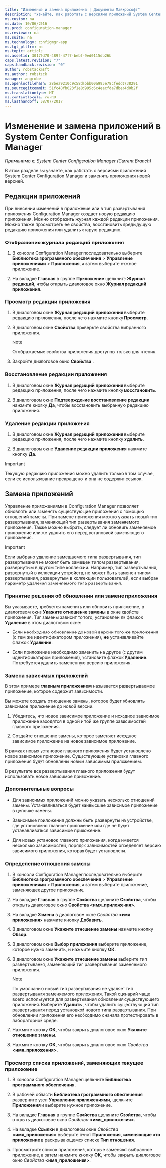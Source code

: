 ```yaml
---
title: "Изменение и замена приложений | Документы Майкрософт"
description: "Узнайте, как работать с версиями приложений System Center Configuration Manager и заменять приложения."
ms.custom: na
ms.date: 10/06/2016
ms.prod: configuration-manager
ms.reviewer: na
ms.suite: na
ms.technology: configmgr-app
ms.tgt_pltfrm: na
ms.topic: article
ms.assetid: 30170d70-489f-47f7-bebf-9ed0115db26b
caps.latest.revision: "7"
caps.handback.revision: "0"
author: robstackmsft
ms.author: robstack
manager: angrobe
ms.openlocfilehash: 28bea9210c9c58dabbb00a995e78cfedd1738291
ms.sourcegitcommit: 51fc48fb023f1e8d995c6c4eacfda7dbec4d0b2f
ms.translationtype: HT
ms.contentlocale: ru-RU
ms.lasthandoff: 08/07/2017
---
```

# <a name="revise-and-supersede-applications-in-system-center-configuration-manager"></a>Изменение и замена приложений в System Center Configuration Manager

*Применимо к: System Center Configuration Manager (Current Branch)*

В этом разделе вы узнаете, как работать с версиями приложений System Center Configuration Manager и заменять приложения новой версией.  

##  <a name="application-revisions"></a>Редакции приложений  
 При внесении изменений в приложение или в тип развертывания приложения Configuration Manager создает новую редакцию приложения. Можно отобразить журнал каждой редакции приложения. Можно также просмотреть ее свойства, восстановить предыдущую редакцию приложения или удалить старую редакцию.  

### <a name="to-display-an-application-revision-history"></a>Отображение журнала редакций приложения  

1.  В консоли Configuration Manager последовательно выберите **Библиотека программного обеспечения** > **Управление приложениями** > **Приложения**, а затем выберите нужное приложение.  

3.  На вкладке **Главная** в группе **Приложение** щелкните **Журнал редакций**, чтобы открыть диалоговое окно **Журнал редакций приложения**.  

### <a name="to-view-an-application-revision"></a>Просмотр редакции приложения  

1.  В диалоговом окне **Журнал редакций приложения** выберите редакцию приложения, после чего нажмите кнопку **Просмотр**.  

2.  В диалоговом окне **Свойства** проверьте свойства выбранного приложения.  

    > [!NOTE]  
    >  Отображаемые свойства приложения доступны только для чтения.  

3.  Закройте диалоговое окно **Свойства** .  

### <a name="to-restore-an-application-revision"></a>Восстановление редакции приложения  

1.  В диалоговом окне **Журнал редакций приложения** выберите редакцию приложения, после чего нажмите кнопку **Восстановить**.  

2.  В диалоговом окне **Подтверждение восстановление редакции** нажмите кнопку **Да**, чтобы восстановить выбранную редакцию приложения.  

### <a name="to-delete-an-application-revision"></a>Удаление редакции приложения  

1.  В диалоговом окне **Журнал редакций приложения** выберите редакцию приложения, после чего нажмите кнопку **Удалить**.  

2.  В диалоговом окне **Удаление редакции приложения** нажмите кнопку **Да**.  

> [!IMPORTANT]  
>  Текущую редакцию приложения можно удалить только в том случае, если ее использование прекращено, и она не содержит ссылок.  

##  <a name="application-supersedence"></a>Замена приложений  
 Управление приложениями в Configuration Manager позволяет обновлять или заменять существующие приложения с помощью отношений замены. При замене приложения можно указать новый тип развертывания, заменяющий тип развертывания заменяемого приложения. Также можно выбрать, следует ли обновить заменяемое приложение или же удалить его перед установкой заменяющего приложения.  

> [!IMPORTANT]  
>  Если выбрано удаление замещаемого типа развертывания, тип развертывания не может быть замещен типом развертывания, развернутым в другом типе коллекции.  Например, тип развертывания, развернутый в коллекции устройств, не может быть заменен типом развертывания, развернутым в коллекции пользователей, если выбран параметр удаления заменяемого типа развертывания.  

### <a name="decide-whether-to-upgrade-or-replace-an-application"></a>Принятие решения об обновлении или замене приложения  
 Вы указываете, требуется заменить или обновить приложение, в диалоговом окне **Укажите отношение замены** в окне свойств приложения. Тип замены зависит то того, установлен ли флажок **Удаление** в этом диалоговом окне:  

-   Если необходимо обновление до новой версии того же приложения (с тем же идентификатором приложения), **не** устанавливайте флажок **Удаление**.  

-   Если приложение необходимо заменить на другое (с другим идентификатором приложения), установите флажок **Удаление**. Потребуется удалить замененную версию приложения.  

### <a name="supersede-dependent-applications"></a>Замена зависимых приложений  
 В этом примере **главным приложением** называется развертываемое приложение, которое содержит зависимости.  

 Вы можете создать отношение замены, которое будет обновлять зависимое приложение до новой версии.  

1.  Убедитесь, что новое зависимое приложение и исходное зависимое приложение находятся в одной и той же группе зависимостей главного приложения.  

2.  Создайте отношение замены, которое заменяет исходное зависимое приложение на новое зависимое приложение.  

 В рамках новых установок главного приложения будет установлено новое зависимое приложение. Существующие установки главного приложения будут обновлены новым зависимым приложением.  

 В результате все развертывания главного приложения будут использовать новое зависимое приложение.  

### <a name="further-considerations"></a>Дополнительные вопросы  

-   Для зависимых приложений можно указать несколько отношений замены. Устанавливаться будет наивысшее зависимое приложение в цепочке замены.  

-   Зависимые приложения должны быть развернуты на устройстве, где установлено главное приложение или где не будет устанавливаться зависимое приложение.  

-   Для новых установок главного приложения, когда имеется несколько зависимостей, порядок зависимостей определяет версию зависимого приложения, которая будет установлена.  

### <a name="to-specify-a-supersedence-relationship"></a>Определение отношения замены  

1.  В консоли Configuration Manager последовательно выберите **Библиотека программного обеспечения** > **Управление приложениями** > **Приложения**, а затем выберите приложение, заменяющее другое приложение.  

3.  На вкладке **Главная** в группе **Свойства** щелкните **Свойства**, чтобы открыть диалоговое окно **Свойства <имя_приложения>**.  

4.  На вкладке **Замена** в диалоговом окне *Свойства* **<имя приложения\>** нажмите кнопку **Добавить**.  

5.  В диалоговом окне **Укажите отношение замены** нажмите кнопку **Обзор**.  

6.  В диалоговом окне **Выбор приложения** выберите приложение, которое нужно заменить, и нажмите кнопку **ОК**.  

7.  В диалоговом окне **Укажите отношение замены** выберите тип развертывания, заменяющий тип развертывания заменяемого приложения.  

    > [!NOTE]  
    >  По умолчанию новый тип развертывания не удаляет тип развертывания заменяемого приложения. Такой сценарий чаще всего используется для развертывания обновления существующего приложения. Выберите **Удалить** , чтобы удалить существующий тип развертывания перед установкой нового типа развертывания. При обновлении приложения его необходимо сначала протестировать в лабораторной среде.  

8.  Нажмите кнопку **ОК**, чтобы закрыть диалоговое окно **Укажите отношение замены**.  

9. Нажмите кнопку **ОК**, чтобы закрыть диалоговое окно *Свойства* **<имя_приложения\>**.  

### <a name="to-display-applications-that-supersede-the-current-application"></a>Просмотр списка приложений, заменяющих текущее приложение  

1.  В консоли Configuration Manager щелкните **Библиотека программного обеспечения**.  

2.  В рабочей области **Библиотека программного обеспечения** разверните узел **Управление приложениями**, щелкните **Приложения** и выберите нужное приложение.  

3.  На вкладке **Главная** в группе **Свойства** щелкните **Свойства**, чтобы открыть диалоговое окно *Свойства* **<имя_приложения\>**.  

4.  На вкладке **Ссылки** в диалоговом окне *Свойства* **<имя_приложения\>** выберите пункт **Приложения, заменяющие это приложение** в раскрывающемся списке **Тип отношения**.  

5.  Просмотрите список приложений, которые заменяют выбранное приложение, а затем нажмите кнопку **ОК**, чтобы закрыть диалоговое окно *Свойства* **<имя_приложения\>**.  
